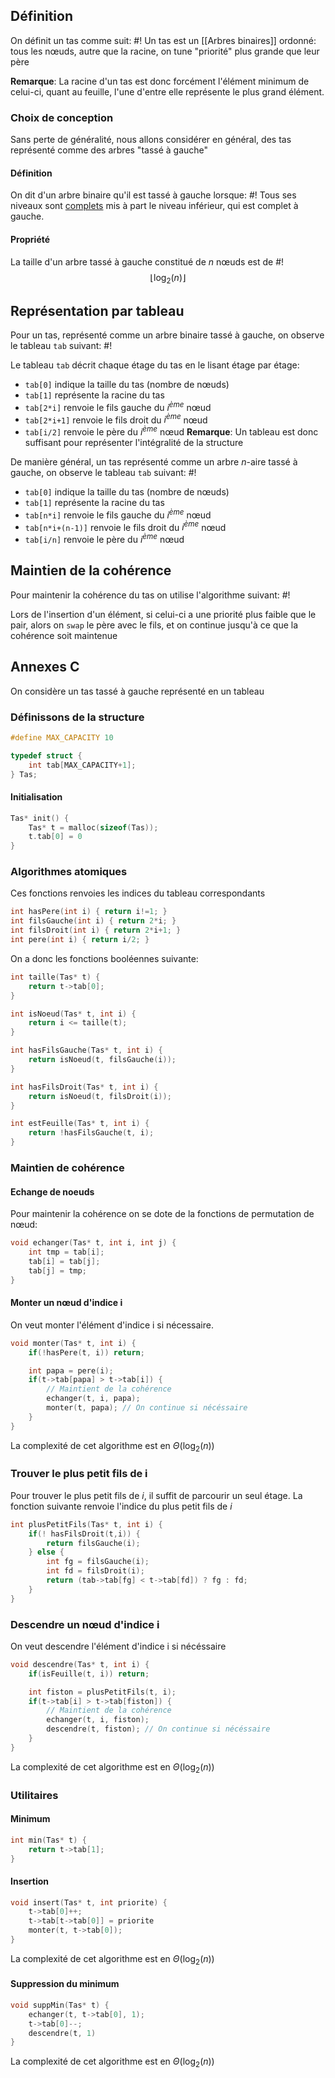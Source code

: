 ## Définition
On définit un tas comme suit: #!
Un tas est un [[Arbres binaires]] ordonné: tous les nœuds, autre que la racine, on tune "priorité" plus grande que leur père 

**Remarque**: La racine d'un tas est donc forcément l'élément minimum de celui-ci, quant au feuille, l'une d'entre elle représente le plus grand élément.

### Choix de conception
Sans perte de généralité, nous allons considérer en général, des tas représenté comme des arbres "tassé à gauche"

#### Définition
On dit d'un arbre binaire qu'il est tassé à gauche lorsque: #!
Tous ses niveaux sont <u>complets</u> mis à part le niveau inférieur, qui est complet à gauche.

#### Propriété
La taille d'un arbre tassé à gauche constitué de $n$ nœuds est de #!
$$\lfloor \log_2(n)\rfloor$$
## Représentation par tableau
Pour un tas, représenté comme un arbre binaire tassé à gauche, on observe le tableau `tab` suivant: #!

Le tableau `tab` décrit chaque étage du tas en le lisant étage par étage:
- `tab[0]` indique la taille du tas (nombre de nœuds)
- `tab[1]` représente la racine du tas
- `tab[2*i]` renvoie le fils gauche du $i^{ème}$ nœud
- `tab[2*i+1]` renvoie le fils droit du $i^{ème}$ nœud
- `tab[i/2]` renvoie le père du $i^{ème}$ nœud
**Remarque**: Un tableau est donc suffisant pour représenter l'intégralité de la structure

De manière général, un tas représenté comme un arbre $n$-aire tassé à gauche, on observe le tableau `tab` suivant: #!
- `tab[0]` indique la taille du tas (nombre de nœuds)
- `tab[1]` représente la racine du tas
- `tab[n*i]` renvoie le fils gauche du $i^{ème}$ nœud
- `tab[n*i+(n-1)]` renvoie le fils droit du $i^{ème}$ nœud
- `tab[i/n]` renvoie le père du $i^{ème}$ nœud

## Maintien de la cohérence
Pour maintenir la cohérence du tas on utilise l'algorithme suivant: #!

Lors de l'insertion d'un élément, si celui-ci a une priorité plus faible que le pair, alors on `swap` le père avec le fils, et on continue jusqu'à ce que la cohérence soit maintenue


## Annexes C

On considère un tas tassé à gauche représenté en un tableau

### Définissons de la structure
```c
#define MAX_CAPACITY 10

typedef struct {
	int tab[MAX_CAPACITY+1];	
} Tas;
```

#### Initialisation
```c
Tas* init() {
	Tas* t = malloc(sizeof(Tas));
	t.tab[0] = 0
}
```

### Algorithmes atomiques
Ces fonctions renvoies les indices du tableau correspondants
```c
int hasPere(int i) { return i!=1; }
int filsGauche(int i) { return 2*i; }
int filsDroit(int i) { return 2*i+1; }
int pere(int i) { return i/2; }
```

On a donc les fonctions booléennes suivante:
```c
int taille(Tas* t) {
	return t->tab[0];
}

int isNoeud(Tas* t, int i) {
	return i <= taille(t);
}

int hasFilsGauche(Tas* t, int i) {
	return isNoeud(t, filsGauche(i));
}

int hasFilsDroit(Tas* t, int i) {
	return isNoeud(t, filsDroit(i));
}

int estFeuille(Tas* t, int i) {
	return !hasFilsGauche(t, i);
}
```

### Maintien de cohérence
#### Echange de noeuds
Pour maintenir la cohérence on se dote de la fonctions de permutation de nœud:
```c
void echanger(Tas* t, int i, int j) {
	int tmp = tab[i];
	tab[i] = tab[j];
	tab[j] = tmp;
}
```

#### Monter un nœud d'indice i
On veut monter l'élément d'indice i si nécessaire.
```c
void monter(Tas* t, int i) {
	if(!hasPere(t, i)) return;

	int papa = pere(i);
	if(t->tab[papa] > t->tab[i]) {
		// Maintient de la cohérence
		echanger(t, i, papa);
		monter(t, papa); // On continue si nécéssaire
	}
}
```
La complexité de cet algorithme est en $\Theta(\log_2(n))$

### Trouver le plus petit fils de i
Pour trouver le plus petit fils de $i$, il suffit de parcourir un seul étage.
La fonction suivante renvoie l'indice du plus petit fils de $i$
```c
int plusPetitFils(Tas* t, int i) {
	if(! hasFilsDroit(t,i)) {
		return filsGauche(i);
	} else {
		int fg = filsGauche(i);
		int fd = filsDroit(i);
		return (tab->tab[fg] < t->tab[fd]) ? fg : fd;
	}
}
```

### Descendre un nœud d'indice i
On veut descendre l'élément d'indice i si nécéssaire
```c
void descendre(Tas* t, int i) {
	if(isFeuille(t, i)) return;

	int fiston = plusPetitFils(t, i);
	if(t->tab[i] > t->tab[fiston]) {
		// Maintient de la cohérence
		echanger(t, i, fiston);
		descendre(t, fiston); // On continue si nécéssaire
	}
}
```
La complexité de cet algorithme est en $\Theta(\log_2(n))$

### Utilitaires

#### Minimum
```c
int min(Tas* t) {
	return t->tab[1];
}
```

#### Insertion
```c
void insert(Tas* t, int priorite) {
	t->tab[0]++;
	t->tab[t->tab[0]] = priorite
	monter(t, t->tab[0]);
}
```
La complexité de cet algorithme est en $\Theta(\log_2(n))$
#### Suppression du minimum
```c
void suppMin(Tas* t) {
	echanger(t, t->tab[0], 1);
	t->tab[0]--;
	descendre(t, 1)
}
```
La complexité de cet algorithme est en $\Theta(\log_2(n))$